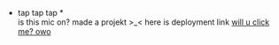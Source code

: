  * tap tap tap * 
<br>is this mic on?
made a projekt >_<
here is deployment link
<a href="https://naenyan.github.io/sem1proj/">will u click me? owo</a>
